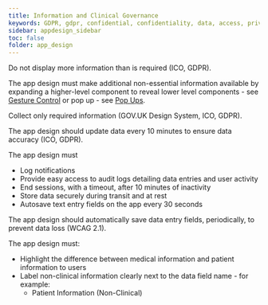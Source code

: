 ```yaml
---
title: Information and Clinical Governance  
keywords: GDPR, gdpr, confidential, confidentiality, data, access, privacy, protocol,
sidebar: appdesign_sidebar
toc: false
folder: app_design 
---
```


Do not display more information than is required (ICO, GDPR).  

The app design must make additional non-essential information available by expanding a higher-level component to reveal lower level components - see [Gesture Control](touch-gesture-control.html) or pop up - see [Pop Ups](popups.html).

Collect only required information (GOV.UK Design System, ICO, GDPR).  

The app design should update data every 10 minutes to ensure data accuracy (ICO, GDPR).  

The app design must 
* Log notifications
* Provide easy access to audit logs detailing data entries and user activity
* End sessions, with a timeout, after 10 minutes of inactivity
* Store data securely during transit and at rest
* Autosave text entry fields on the app every 30 seconds

The app design should automatically save data entry fields, periodically, to prevent data loss (WCAG 2.1).  
  
The app design must: 
* Highlight the difference between medical information and patient information to users
* Label non-clinical information clearly next to the data field name - for example: 
   * Patient Information (Non-Clinical)
